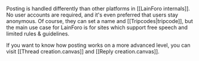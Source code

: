 Posting is handled differently than other platforms in [[LainForo internals]]. No user accounts are required, and it's even preferred that users stay anonymous. Of course, they can set a name and [[Tripcodes|tripcode]], but the main use case for LainForo is for sites which support free speech and limited rules & guidelines.

If you want to know how posting works on a more advanced level, you can visit [[Thread creation.canvas]] and [[Reply creation.canvas]].